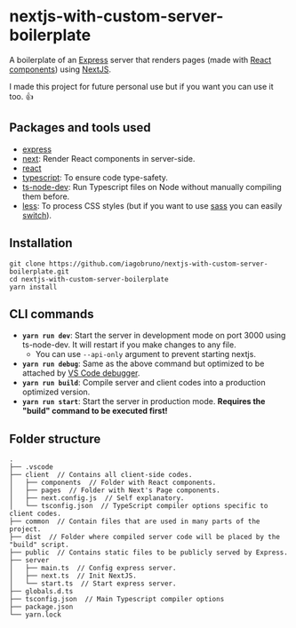 # nextjs-with-custom-server-boilerplate

A boilerplate of an [Express](https://www.npmjs.com/package/express) server that renders pages (made with [React components](https://reactjs.org/docs/components-and-props.html)) using [NextJS](https://github.com/zeit/next.js).

I made this project for future personal use but if you want you can use it too. 👍

## Packages and tools used

- [express](https://www.npmjs.com/package/express)
- [next](https://github.com/zeit/next.js): Render React components in server-side.
- [react](http://reactjs.org)
- [typescript](https://typescriptlang.org): To ensure code type-safety.
- [ts-node-dev](https://www.npmjs.com/package/ts-node-dev): Run Typescript files on Node without manually compiling them before.
- [less](http://lesscss.org/): To process CSS styles (but if you want to use [sass](https://sass-lang.com/) you can easily [switch](https://github.com/zeit/next-plugins/tree/master/packages/next-sass)).

## Installation

```
git clone https://github.com/iagobruno/nextjs-with-custom-server-boilerplate.git
cd nextjs-with-custom-server-boilerplate
yarn install
```

## CLI commands

- **`yarn run dev`**: Start the server in development mode on port 3000 using ts-node-dev. It will restart if you make changes to any file.
  - You can use `--api-only` argument to prevent starting nextjs.
- **`yarn run debug`**: Same as the above command but optimized to be attached by [VS Code debugger](https://code.visualstudio.com/docs/editor/debugging).
- **`yarn run build`**: Compile server and client codes into a production optimized version.
- **`yarn run start`**: Start the server in production mode. **Requires the "build" command to be executed first!**

## Folder structure

```
.
├── .vscode
├── client  // Contains all client-side codes.
│   ├── components  // Folder with React components.
│   ├── pages  // Folder with Next's Page components.
│   ├── next.config.js  // Self explanatory.
│   └── tsconfig.json  // TypeScript compiler options specific to client codes.
├── common  // Contain files that are used in many parts of the project.
├── dist  // Folder where compiled server code will be placed by the "build" script.
├── public  // Contains static files to be publicly served by Express.
├── server
│   ├── main.ts  // Config express server.
│   ├── next.ts  // Init NextJS.
│   └── start.ts  // Start express server.
├── globals.d.ts
├── tsconfig.json  // Main Typescript compiler options
├── package.json
└── yarn.lock
```
